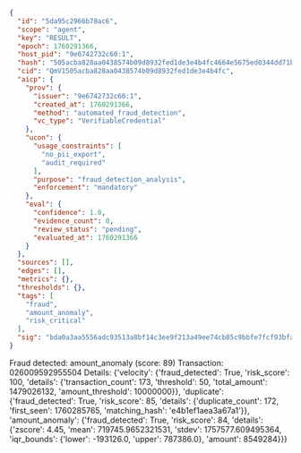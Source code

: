 ```json
{
  "id": "5da95c2966b78ac6",
  "scope": "agent",
  "key": "RESULT",
  "epoch": 1760291366,
  "host_pid": "9e6742732c60:1",
  "hash": "505acba828aa0438574b09d8932fed1de3e4b4fc4664e5675ed0344dd71bf12b",
  "cid": "QmV1505acba828aa0438574b09d8932fed1de3e4b4fc",
  "aicp": {
    "prov": {
      "issuer": "9e6742732c60:1",
      "created_at": 1760291366,
      "method": "automated_fraud_detection",
      "vc_type": "VerifiableCredential"
    },
    "ucon": {
      "usage_constraints": [
        "no_pii_export",
        "audit_required"
      ],
      "purpose": "fraud_detection_analysis",
      "enforcement": "mandatory"
    },
    "eval": {
      "confidence": 1.0,
      "evidence_count": 0,
      "review_status": "pending",
      "evaluated_at": 1760291366
    }
  },
  "sources": [],
  "edges": [],
  "metrics": {},
  "thresholds": {},
  "tags": [
    "fraud",
    "amount_anomaly",
    "risk_critical"
  ],
  "sig": "bda0a3aa5556adc93513a8bf14c3ee9f213a49ee74cb85c9bbfe7fcf93bfa680"
}
```

Fraud detected: amount_anomaly (score: 89)
Transaction: 026009592955504
Details: {'velocity': {'fraud_detected': True, 'risk_score': 100, 'details': {'transaction_count': 173, 'threshold': 50, 'total_amount': 1479026132, 'amount_threshold': 10000000}}, 'duplicate': {'fraud_detected': True, 'risk_score': 85, 'details': {'duplicate_count': 172, 'first_seen': 1760285765, 'matching_hash': 'e4b1ef1aea3a67a1'}}, 'amount_anomaly': {'fraud_detected': True, 'risk_score': 84, 'details': {'zscore': 4.45, 'mean': 719745.9652321531, 'stdev': 1757577.609495364, 'iqr_bounds': {'lower': -193126.0, 'upper': 787386.0}, 'amount': 8549284}}}